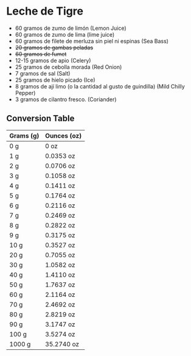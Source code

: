 # Leche de Tigre

- 60 gramos de zumo de limón (Lemon Juice)
- 60 gramos de zumo de lima (lime juice)
- 60 gramos de filete de merluza sin piel ni espinas (Sea Bass)
- ~~20 gramos de gambas peladas~~
- ~~60 gramos de fumet~~
- 12-15 gramos de apio (Celery)
- 25 gramos de cebolla morada (Red Onion)
- 7 gramos de sal (Salt)
- 25 gramos de hielo picado (Ice)
- 8 gramos de ají limo (o la cantidad al gusto de guindilla) (Mild Chilly Pepper)
- 3 gramos de cilantro fresco. (Coriander)

## Conversion Table

|Grams (g) |Ounces (oz)|
|---|---|
|0 g   |  0 oz |
|1 g   |  0.0353 oz |
|2 g    |  0.0706 oz |
|3 g    | 0.1058 oz |
|4 g    | 0.1411 oz |
|5 g    | 0.1764 oz |
|6 g    | 0.2116 oz |
|7 g    | 0.2469 oz |
|8 g    | 0.2822 oz |
|9 g    | 0.3175 oz |
|10 g   | 0.3527 oz |
|20 g   | 0.7055 oz |
|30 g   | 1.0582 oz |
|40 g   |1.4110 oz |
|50 g   | 1.7637 oz |
|60 g   | 2.1164 oz |
|70 g   | 2.4692 oz |
|80 g   | 2.8219 oz |
|90 g   | 3.1747 oz |
|100 g  | 3.5274 oz |
|1000 g | 35.2740 oz |
